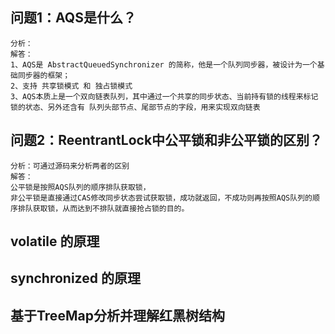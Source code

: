 ## 问题1：AQS是什么？
    分析：
    解答：
    1、AQS是 AbstractQueuedSynchronizer 的简称，他是一个队列同步器，被设计为一个基础同步器的框架；
    2、支持 共享锁模式 和 独占锁模式
    3、AQS本质上是一个双向链表队列，其中通过一个共享的同步状态、当前持有锁的线程来标记锁的状态、另外还含有 队列头部节点、尾部节点的字段，用来实现双向链表

## 问题2：ReentrantLock中公平锁和非公平锁的区别？
    分析：可通过源码来分析两者的区别
    解答：
    公平锁是按照AQS队列的顺序排队获取锁，
    非公平锁是直接通过CAS修改同步状态尝试获取锁，成功就返回，不成功则再按照AQS队列的顺序排队获取锁，从而达到不排队就直接抢占锁的目的。

## volatile 的原理

## synchronized 的原理



## 基于TreeMap分析并理解红黑树结构


